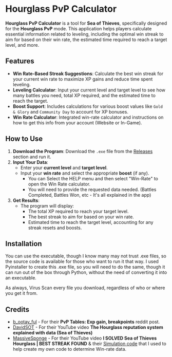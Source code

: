 # Hourglass PvP Calculator

**Hourglass PvP Calculator** is a tool for **Sea of Thieves**, specifically designed for the **Hourglass PvP** mode.
This application helps players calculate essential information related to leveling, including the optimal win streak to aim for based on their win rate, the estimated time required to reach a target level, and more.

## Features

- **Win Rate-Based Streak Suggestions**: Calculate the best win streak for your current win rate to maximize XP gains and reduce time spent leveling.
- **Leveling Calculator**: Input your current level and target level to see how many battles you need, total XP required, and the estimated time to reach the target.
- **Boost Support**: Includes calculations for various boost values like `Gold & Glory` and `Community Day` to account for XP bonuses.
- **Win Rate Calculator**: Integrated win-rate calculator and instructions on how to get this info from your account (Website or In-Game).

## How to Use

1. **Download the Program**: Download the `.exe` file from the [Releases](https://github.com/Seshnik/Hourglass-Calculator/releases) section and run it.
2. **Input Your Data**:
   - Enter your **current level** and **target level**.
   - Input your **win rate** and select the appropriate **boost** (if any).
     - You can Select the HELP menu and then select "Win-Rate" to open the Win Rate calculator.
     - You will need to provide the requested data needed. (Battles Completed, Battles Won, etc - It's all explained in the app)
3. **Get Results**:
   - The program will display:
     - The total XP required to reach your target level.
     - The best streak to aim for based on your win rate.
     - Estimated time to reach the target level, accounting for any streak resets and boosts.

## Installation

You can use the executable, though I know many may not trust .exe files, so the source code is available for those who want to run it that way.
I used Pyinstaller to create this .exe file, so you will need to do the same, though it can run out of the box through Python, without the need of converting it into an executable.

As always, Virus Scan every file you download, regardless of who or where you get it from.


## Credits

- [b_ootay_ful](https://www.reddit.com/user/b_ootay_ful/) - For their **PvP Tables: Exp gain, breakpoints** reddit post.
- [DavidSOT](https://www.youtube.com/@DavidSOT) - For their YouTube video **The Hourglass reputation system explained with data (Sea of Thieves)**
- [MassiveSponge](https://www.youtube.com/@massivesponge) - For their YouTube video **I SOLVED Sea of Thieves Hourglass | BEST STREAK FOUND** & their [Simulation code](https://github.com/massivesponge/hourglass-solve) that I used to help create my own code to determine Win-rate data.
